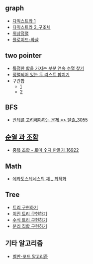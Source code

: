 ﻿## graph

- [다익스트라 1](../inflearn/4.graph/80.cpp)
- [다익스트라 2_구조체](./80_2.cpp)
- [위상정렬](../inflearn/5.dp/topological.cpp)
- [플로이드-와샬](../dongbin/ch09/floyd.cpp)

## two pointer

- [특정한 합을 가지는 부분 연속 수열 찾기](../dongbin/etc/twopointer1.cpp)
- [정렬되어 있는 두 리스트 합치기](../dongbin/etc/towpointer2.cpp)
- 구간합
  - [1](../dongbin/etc/prefix_sum.cpp)
  - [2](../dongbin/etc/prefix_sum2.cpp)

## BFS
- [반례를 고려해야하는 문제 => 탈출_3055](../study/2022/week5/3055.cpp)

## [순열 과 조합](../good/순열과조합.md)

- [중복 조합 - 로마 숫자 만들기_16922](../study/2022/week5/16922.cpp)

## Math

- [에라토스테네스의 체 _ 최적화](../baaaaakingdog/0x17_math/1929.cpp)

## Tree

- [트리 구현하기](../algorithm/chpater04_tree/Test_LCRSTree.c)
- [이진 트리 구현하기](../algorithm/chpater04_tree/SBT.c)
- [수식 트리 구현하기](../algorithm/chpater04_tree/ET.c)
- [분리 집합 구현하기](../algorithm/chpater04_tree/DisjointSet.c)

## 기타 알고리즘

- [벨만-포드 알고리즘](../inflearn/4.graph/벨만.md)